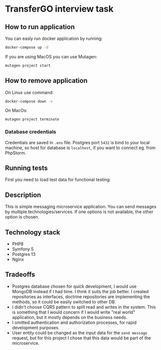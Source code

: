 TransferGO interview task
=========================

## How to run application

You can easly run docker application by running:
```bash
docker-compose up -d
```

If you are using MacOS you can use Mutagen:

```bash
mutagen project start
```

## How to remove application

On Linux use command: 

```bash
docker-compose down -v
```

On MacOs:

```bash
mutagen project terminate
```

### Database credentials

Credentials are saved in `.env` file. Postgres port `5432` is bind to your local machine, so host for database is `localhost`, if you want to connect eg. from PhpStorm. 

## Running tests

First you need to load test data for functional testing:



## Description

This is simple messaging microservice application. You can send messages by multiple technologies/services. If one options is not available, the other option is chosen.

## Technology stack

* PHP8
* Symfony 5
* Postgres 13
* Nginx

## Tradeoffs

* Postgres database chosen for quick development, I would use MongoDB instead if I had time. I think it suits the job better. I created repositories as interfaces, doctrine repositories are implementing the methods, so it could be easily switched to other DB.
* I didn't choose CQRS pattern to split read and writes in the system. This is something that I would concern if I would write "real world" application, but it mostly depends on the business needs.
* I omitted authentication and authorization processes, for rapid development purposes.
* User entity could be changed as the input data for the `send message` request, but for this project I chose that this data would be part of the microservice. 
